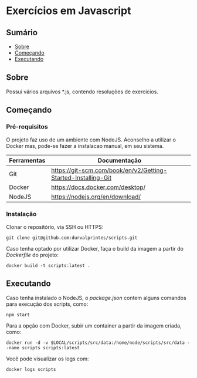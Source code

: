 # Exercícios em Javascript

## Sumário

- [Sobre](#sobre)
- [Começando](#comecando)
- [Executando](#uso)

## Sobre <a name = "sobre"></a>

Possui vários arquivos *.js, contendo resoluções de exercícios.

## Começando <a name = "comecando"></a>

### Pré-requisitos

O projeto faz uso de um ambiente com NodeJS. 
Aconselho a utilizar o Docker mas, pode-se fazer a instalacao manual, em seu sistema.

| Ferramentas | Documentação |
| ------ | ------ |
| Git | https://git-scm.com/book/en/v2/Getting-Started-Installing-Git |
| Docker | https://docs.docker.com/desktop/ |
| NodeJS | https://nodejs.org/en/download/ |
### Instalação

Clonar o repositório, via SSH ou HTTPS:

```
git clone git@github.com:durvalprintes/scripts.git
```

Caso tenha optado por utilizar Docker, faça o build da imagem a partir do _Dockerfile_ do projeto:

```
docker build -t scripts:latest .
```


## Executando <a name = "uso"></a>

Caso tenha instalado o NodeJS, o _package.json_ contem alguns comandos para execução dos scripts, como:

```
npm start
```

Para a opção com Docker, subir um container a partir da imagem criada, como:
```
docker run -d -v $LOCAL/scripts/src/data:/home/node/scripts/src/data --name scripts scripts:latest
```

Você pode visualizar os logs com:

```
docker logs scripts
``` 

